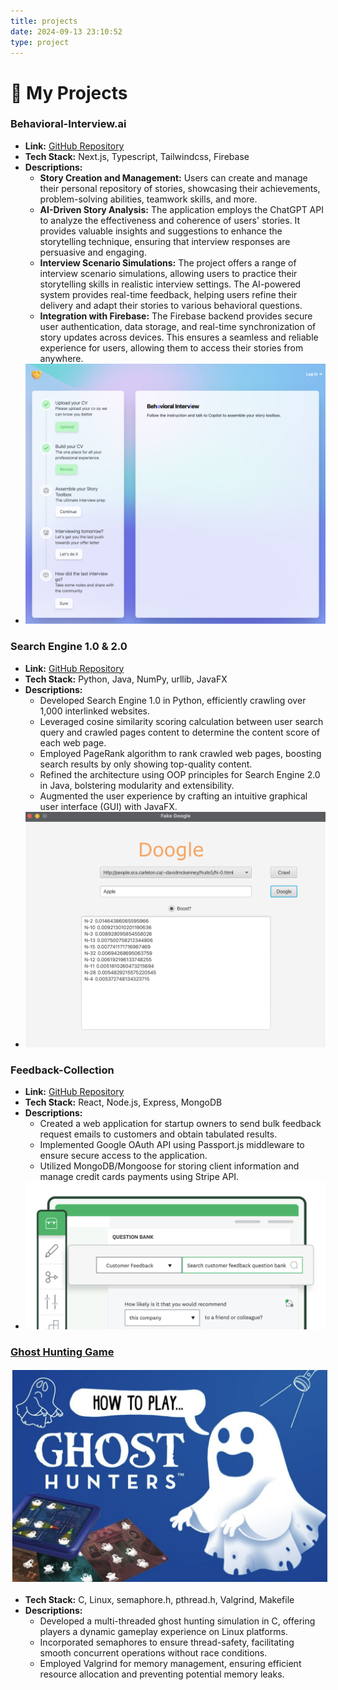 ```yaml
---
title: projects
date: 2024-09-13 23:10:52
type: project
---
```


# 🔨 My Projects

### Behavioral-Interview.ai
- **Link:** [GitHub Repository](https://github.com/ariazmzhang/behavioralinterview.ai)
- **Tech Stack:** Next.js, Typescript, Tailwindcss, Firebase
- **Descriptions:**
  - **Story Creation and Management:** Users can create and manage their personal repository of stories, showcasing their achievements, problem-solving abilities, teamwork skills, and more.
  - **AI-Driven Story Analysis:** The application employs the ChatGPT API to analyze the effectiveness and coherence of users' stories. It provides valuable insights and suggestions to enhance the storytelling technique, ensuring that interview responses are persuasive and engaging.
  - **Interview Scenario Simulations:** The project offers a range of interview scenario simulations, allowing users to practice their storytelling skills in realistic interview settings. The AI-powered system provides real-time feedback, helping users refine their delivery and adapt their stories to various behavioral questions.
  - **Integration with Firebase:** The Firebase backend provides secure user authentication, data storage, and real-time synchronization of story updates across devices. This ensures a seamless and reliable experience for users, allowing them to access their stories from anywhere.
- ![Behavioral-Interview.ai](behavioral_ai.png)

### Search Engine 1.0 & 2.0
- **Link:** [GitHub Repository](https://github.com/ariazmzhang/java-based-search-engine)
- **Tech Stack:** Python, Java, NumPy, urllib, JavaFX
- **Descriptions:**
  - Developed Search Engine 1.0 in Python, efficiently crawling over 1,000 interlinked websites.
  - Leveraged cosine similarity scoring calculation between user search query and crawled pages content to determine the content score of each web page.
  - Employed PageRank algorithm to rank crawled web pages, boosting search results by only showing top-quality content.
  - Refined the architecture using OOP principles for Search Engine 2.0 in Java, bolstering modularity and extensibility.
  - Augmented the user experience by crafting an intuitive graphical user interface (GUI) with JavaFX.
- ![Search Engine 1.0 & 2.0](java_search_engine.png)

### Feedback-Collection
- **Link:** [GitHub Repository](https://github.com/ariazmzhang/feedback-collection)
- **Tech Stack:** React, Node.js, Express, MongoDB
- **Descriptions:**
  - Created a web application for startup owners to send bulk feedback request emails to customers and obtain tabulated results.
  - Implemented Google OAuth API using Passport.js middleware to ensure secure access to the application.
  - Utilized MongoDB/Mongoose for storing client information and manage credit cards payments using Stripe API.
- ![Feedback-Collection](./feedback.png)

### [Ghost Hunting Game](https://github.com/ariazmzhang/Ghost-Hunting-Game)
<img src="ghosthunter.png" alt="xiaoyuzhou Podcast Logo" style="margin: 3px;" />

- **Tech Stack:** C, Linux, semaphore.h, pthread.h, Valgrind, Makefile
- **Descriptions:**
  - Developed a multi-threaded ghost hunting simulation in C, offering players a dynamic gameplay experience on Linux platforms.
  - Incorporated semaphores to ensure thread-safety, facilitating smooth concurrent operations without race conditions.
  - Employed Valgrind for memory management, ensuring efficient resource allocation and preventing potential memory leaks.


